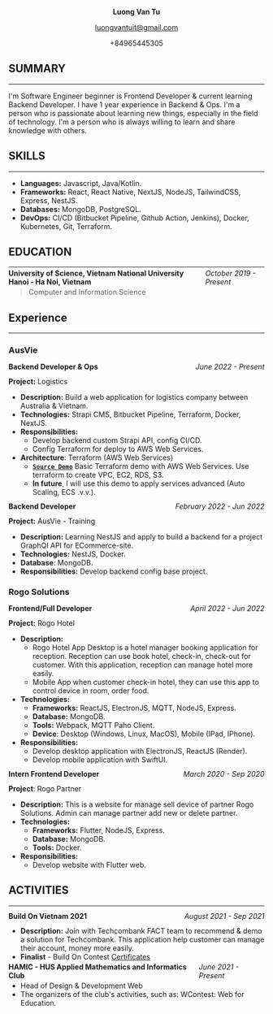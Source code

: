 <p align="center" style="font-weight: 700;">Luong Van Tu</p>
<p align="center"><a href="mailto:luongvantuit@gmail.com">luongvantuit@gmail.com</a></p>
<p align="center">+84965445305</p>

## **SUMMARY**

---

I'm Software Engineer beginner is Frontend Developer & current learning Backend Developer. I have 1 year experience in Backend & Ops. I'm a person who is passionate about learning new things, especially in the field of technology. I'm a person who is always willing to learn and share knowledge with others.

## **SKILLS**

---

- **Languages:** Javascript, Java/Kotlin.
- **Frameworks:** React, React Native, NextJS, NodeJS, TailwindCSS, Express, NestJS.
- **Databases:** MongoDB, PostgreSQL.
- **DevOps:** CI/CD (Bitbucket Pipeline, Github Action, Jenkins), Docker, Kubernetes, Git, Terraform.

## **EDUCATION**

---

<div style="display: flex; width: 100%; justify-content: space-between; align-items: center; height: 12px;">
<p style="font-weight: 700;">University of Science, Vietnam National University Hanoi - Ha Noi, Vietnam</p><p style="font-style: italic;">October 2019 - Present</p></div>

> Computer and Information Science

## **Experience**

---

### **AusVie**

<div style="display: flex; width: 100%; justify-content: space-between; align-items: center; height: 12px;">
<p style="font-weight: 700;">Backend Developer & Ops</p><p style="font-style: italic;">June 2022 - Present</p></div>

**Project:** Logistics

- **Description:** Build a web application for logistics company between Australia & Vietnam.
- **Technologies:** Strapi CMS, Bitbucket Pipeline, Terraform, Docker, NextJS.
- **Responsibilities:**
  - Develop backend custom Strapi API, config CI/CD.
  - Config Terraform for deploy to AWS Web Services.
- **Architecture**: Terraform (AWS Web Services)
  - [**`Source Demo`**](https://github.com/luongvantuit/infrastructure-as-code) Basic Terraform demo with AWS Web Services. Use terraform to create VPC, EC2, RDS, S3.
  - **In future**, I will use this demo to apply services advanced (Auto Scaling, ECS .v.v.).

<div style="display: flex; width: 100%; justify-content: space-between; align-items: center; height: 12px;">
<p style="font-weight: 700;">Backend Developer</p><p style="font-style: italic;">February 2022 - Jun 2022</p></div>

**Project:** AusVie - Training

- **Description:** Learning NestJS and apply to build a backend for a project GraphQl API for ECommerce-site.
- **Technologies:** NestJS, Docker.
- **Database**: MongoDB.
- **Responsibilities:** Develop backend config base project.

### **Rogo Solutions**

<div style="display: flex; width: 100%; justify-content: space-between; align-items: center; height: 12px;">
<p style="font-weight: 700;">Frontend/Full Developer</p><p style="font-style: italic;">April 2022 - Jun 2022</p></div>

**Project:** Rogo Hotel

- **Description:**
  - Rogo Hotel App Desktop is a hotel manager booking application for reception. Reception can use book hotel, check-in, check-out for customer. With this application, reception can manage hotel more easily.
  - Mobile App when customer check-in hotel, they can use this app to control device in room, order food.
- **Technologies:**
  - **Frameworks:** ReactJS, ElectronJS, MQTT, NodeJS, Express.
  - **Database:** MongoDB.
  - **Tools:** Webpack, MQTT Paho Client.
  - **Device**: Desktop (Windows, Linux, MacOS), Mobile (IPad, IPhone).
- **Responsibilities:**
  - Develop desktop application with ElectronJS, ReactJS (Render).
  - Develop mobile application with SwiftUI.

<div style="display: flex; width: 100%; justify-content: space-between; align-items: center; height: 12px;">
<p style="font-weight: 700;">Intern Frontend Developer</p><p style="font-style: italic;">March 2020 - Sep 2020</p></div>

**Project**: Rogo Partner

- **Description:** This is a website for manage sell device of partner Rogo Solutions. Admin can manage partner add new or delete partner.
- **Technologies:**
  - **Frameworks:** Flutter, NodeJS, Express.
  - **Database:** MongoDB.
  - **Tools:** Docker.
- **Responsibilities:**
  - Develop website with Flutter web.

## **ACTIVITIES**

---

<div style="display: flex; width: 100%; justify-content: space-between; align-items: center; height: 12px;">
<p style="font-weight: 700;">Build On Vietnam 2021</p><p style="font-style: italic;">August 2021 - Sep 2021</p></div>

- **Description:** Join with Techcombank FACT team to recommend & demo a solution for Techcombank. This application help customer can manage their account, money more easily.
- **Finalist** - Build On Contest [Certificates](https://buildonvietnam21.s3.ap-southeast-1.amazonaws.com/BOVN21+Certificates/Techcombank_FACT_Luong+Van+Tu.pdf)

<div style="display: flex; width: 100%; justify-content: space-between; align-items: center; height: 12px;">
<p style="font-weight: 700;">HAMIC - HUS Applied Mathematics and Informatics Club</p><p style="font-style: italic;">June 2021 - Present</p></div>

- Head of Design & Development Web
- The organizers of the club's activities, such as: WContest: Web for Education.